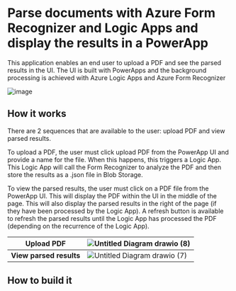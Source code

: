 # Parse documents with Azure Form Recognizer and Logic Apps and display the results in a PowerApp
This application enables an end user to upload a PDF and see the parsed results in the UI. The UI is built with PowerApps and the background processing is achieved with Azure Logic Apps and Azure Form Recognizer

![image](https://user-images.githubusercontent.com/35609369/149397062-715dd270-b5c1-465e-9233-e9d9f53fa453.png)

## How it works

There are 2 sequences that are available to the user: upload PDF and view parsed results. 

To upload a PDF, the user must click upload PDF from the PowerApp UI and provide a name for the file. When this happens, this triggers a Logic App. This Logic App will call the Form Recognizer to analyze the PDF and then store the results as a .json file in Blob Storage. 

To view the parsed results, the user must click on a PDF file from the PowerApp UI. This will display the PDF within the UI in the middle of the page. This will also display the parsed results in the right of the page (if they have been processed by the Logic App). A refresh button is available to refresh the parsed results until the Logic App has processed the PDF (depending on the recurrence of the Logic App).


**Upload PDF** | ![Untitled Diagram drawio (8)](https://user-images.githubusercontent.com/35609369/149403292-ca218433-941a-42cf-a88f-ed1fb79c7e4c.png)
--- | ---
**View parsed results** | ![Untitled Diagram drawio (7)](https://user-images.githubusercontent.com/35609369/149402262-21b359be-305a-44a4-8291-29e27cac41ac.png)

## How to build it

